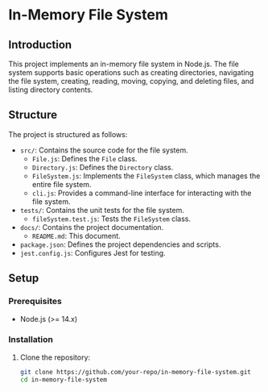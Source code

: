 # In-Memory File System

## Introduction

This project implements an in-memory file system in Node.js. The file system supports basic operations such as creating directories, navigating the file system, creating, reading, moving, copying, and deleting files, and listing directory contents.

## Structure

The project is structured as follows:

- `src/`: Contains the source code for the file system.
  - `File.js`: Defines the `File` class.
  - `Directory.js`: Defines the `Directory` class.
  - `FileSystem.js`: Implements the `FileSystem` class, which manages the entire file system.
  - `cli.js`: Provides a command-line interface for interacting with the file system.
- `tests/`: Contains the unit tests for the file system.
  - `fileSystem.test.js`: Tests the `FileSystem` class.
- `docs/`: Contains the project documentation.
  - `README.md`: This document.
- `package.json`: Defines the project dependencies and scripts.
- `jest.config.js`: Configures Jest for testing.


## Setup

### Prerequisites

- Node.js (>= 14.x)

### Installation

1. Clone the repository:
   ```sh
   git clone https://github.com/your-repo/in-memory-file-system.git
   cd in-memory-file-system
